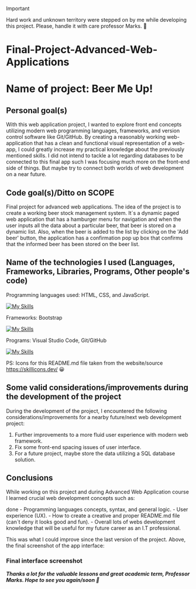 > [!IMPORTANT]
> Hard work and unknown territory were stepped on by me while developing this project. Please, handle it with care professor Marks. 🥲

# Final-Project-Advanced-Web-Applications

<h1>Name of project: Beer Me Up!</h1> 




<h2> Personal goal(s) </h2>
  
With this web application project, I wanted to explore front end concepts utilizing modern web programming languages, frameworks, and version control software like Git/GitHub. By creating a reasonably working web-application that has a clean and functional visual representation of a web-app, I could greatly increase my practical knowledge about the previously mentioned skills. I did not intend to tackle a lot regarding databases to be connected to this final app such I was focusing much more on the front-end side of things. But maybe try to connect both worlds of web development on a near future.

<h2>Code goal(s)/Ditto on SCOPE</h2>

Final project for advanced web applications. The idea of the project is to create a working beer stock management system. It´s a dynamic paged web application that has a hamburger menu for navigation and when the user inputs all the data about a particular beer, that beer is stored on a dynamic list. Also, when the beer is added to the list by clicking on the 'Add beer' button, the application has a confirmation pop up box that confirms that the informed beer has been stored on the beer list.

<h2> Name of the technologies I used (Languages, Frameworks, Libraries, Programs, Other people's code)</h2>

Programming languages used: HTML, CSS, and JavaScript.

[![My Skills](https://skillicons.dev/icons?i=html,css,js)](https://skillicons.dev)

Frameworks: Bootstrap

[![My Skills](https://skillicons.dev/icons?i=bootstrap)](https://skillicons.dev)

Programs: Visual Studio Code, Git/GitHub

[![My Skills](https://skillicons.dev/icons?i=visualstudio,git,github)](https://skillicons.dev)

PS: Icons for this README.md file taken from the website/source https://skillicons.dev/ 😀

<h2>Some valid considerations/improvements during the development of the project</h2>

During the development of the project, I encountered the following considerations/improvements for a nearby future/next web development project:

1.	Further improvements to a more fluid user experience with modern web framework.
2.	Fix some front-end spacing issues of user interface. 
3.  For a future project, maybe store the data utilizing a SQL database solution. 

<h2>Conclusions</h2>

While working on this project and during Advanced Web Application course I learned crucial web development concepts such as:

<span class="material-symbols-outlined">
done
</span>- Programming languages concepts, syntax, and general logic.
- User experience (UX).
- How to create a creative and proper README.md file (can´t deny it looks good and fun).
- Overall lots of webs development knowledge that will be useful for my future career as an I.T professional. 

This was what I could improve since the last version of the project. Above, the final screenshot of the app interface:

<h3>Final interface screenshot</h3>

***Thanks a lot for the valuable lessons and great academic term, Professor Marks. Hope to see you again/soon 🤞***








